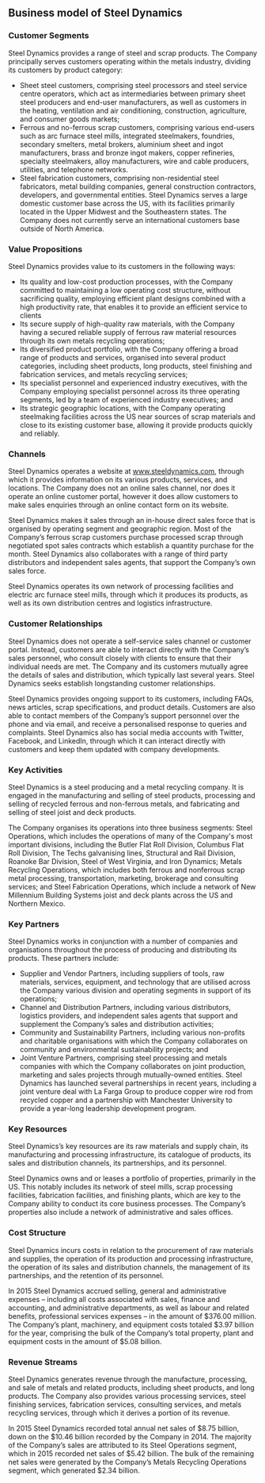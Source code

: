 Business model of Steel Dynamics
--------------------------------

 ### Customer Segments

 Steel Dynamics provides a range of steel and scrap products. The Company principally serves customers operating within the metals industry, dividing its customers by product category:

  * Sheet steel customers, comprising steel processors and steel service centre operators, which act as intermediaries between primary sheet steel producers and end-user manufacturers, as well as customers in the heating, ventilation and air conditioning, construction, agriculture, and consumer goods markets;
 * Ferrous and no-ferrous scrap customers, comprising various end-users such as arc furnace steel mills, integrated steelmakers, foundries, secondary smelters, metal brokers, aluminium sheet and ingot manufacturers, brass and bronze ingot makers, copper refineries, specialty steelmakers, alloy manufacturers, wire and cable producers, utilities, and telephone networks.
 * Steel fabrication customers, comprising non-residential steel fabricators, metal building companies, general construction contractors, developers, and governmental entities.
  Steel Dynamics serves a large domestic customer base across the US, with its facilities primarily located in the Upper Midwest and the Southeastern states. The Company does not currently serve an international customers base outside of North America.

 ### Value Propositions

 Steel Dynamics provides value to its customers in the following ways:

  * Its quality and low-cost production processes, with the Company committed to maintaining a low operating cost structure, without sacrificing quality, employing efficient plant designs combined with a high productivity rate, that enables it to provide an efficient service to clients
 * Its secure supply of high-quality raw materials, with the Company having a secured reliable supply of ferrous raw material resources through its own metals recycling operations;
 * Its diversified product portfolio, with the Company offering a broad range of products and services, organised into several product categories, including sheet products, long products, steel finishing and fabrication services, and metals recycling services;
 * Its specialist personnel and experienced industry executives, with the Company employing specialist personnel across its three operating segments, led by a team of experienced industry executives; and
 * Its strategic geographic locations, with the Company operating steelmaking facilities across the US near sources of scrap materials and close to its existing customer base, allowing it provide products quickly and reliably.
  ### Channels

 Steel Dynamics operates a website at www.steeldynamics.com, through which it provides information on its various products, services, and locations. The Company does not an online sales channel, nor does it operate an online customer portal, however it does allow customers to make sales enquiries through an online contact form on its website.

 Steel Dynamics makes it sales through an in-house direct sales force that is organised by operating segment and geographic region. Most of the Company’s ferrous scrap customers purchase processed scrap through negotiated spot sales contracts which establish a quantity purchase for the month. Steel Dynamics also collaborates with a range of third party distributors and independent sales agents, that support the Company’s own sales force.

 Steel Dynamics operates its own network of processing facilities and electric arc furnace steel mills, through which it produces its products, as well as its own distribution centres and logistics infrastructure.

 ### Customer Relationships

 Steel Dynamics does not operate a self-service sales channel or customer portal. Instead, customers are able to interact directly with the Company’s sales personnel, who consult closely with clients to ensure that their individual needs are met. The Company and its customers mutually agree the details of sales and distribution, which typically last several years. Steel Dynamics seeks establish longstanding customer relationships.

 Steel Dynamics provides ongoing support to its customers, including FAQs, news articles, scrap specifications, and product details. Customers are also able to contact members of the Company’s support personnel over the phone and via email, and receive a personalised response to queries and complaints. Steel Dynamics also has social media accounts with Twitter, Facebook, and LinkedIn, through which it can interact directly with customers and keep them updated with company developments.

 ### Key Activities

 Steel Dynamics is a steel producing and a metal recycling company. It is engaged in the manufacturing and selling of steel products, processing and selling of recycled ferrous and non-ferrous metals, and fabricating and selling of steel joist and deck products.

 The Company organises its operations into three business segments: Steel Operations, which includes the operations of many of the Company's most important divisions, including the Butler Flat Roll Division, Columbus Flat Roll Division, The Techs galvanising lines, Structural and Rail Division, Roanoke Bar Division, Steel of West Virginia, and Iron Dynamics; Metals Recycling Operations, which includes both ferrous and nonferrous scrap metal processing, transportation, marketing, brokerage and consulting services; and Steel Fabrication Operations, which include a network of New Millennium Building Systems joist and deck plants across the US and Northern Mexico.

 ### Key Partners

 Steel Dynamics works in conjunction with a number of companies and organisations throughout the process of producing and distributing its products. These partners include:

  * Supplier and Vendor Partners, including suppliers of tools, raw materials, services, equipment, and technology that are utilised across the Company various division and operating segments in support of its operations;
 * Channel and Distribution Partners, including various distributors, logistics providers, and independent sales agents that support and supplement the Company’s sales and distribution activities;
 * Community and Sustainability Partners, including various non-profits and charitable organisations with which the Company collaborates on community and environmental sustainability projects; and
 * Joint Venture Partners, comprising steel processing and metals companies with which the Company collaborates on joint production, marketing and sales projects through mutually-owned entities.
  Steel Dynamics has launched several partnerships in recent years, including a joint venture deal with La Farga Group to produce copper wire rod from recycled copper and a partnership with Manchester University to provide a year-long leadership development program.

 ### Key Resources

 Steel Dynamics’s key resources are its raw materials and supply chain, its manufacturing and processing infrastructure, its catalogue of products, its sales and distribution channels, its partnerships, and its personnel.

 Steel Dynamics owns and or leases a portfolio of properties, primarily in the US. This notably includes its network of steel mills, scrap processing facilities, fabrication facilities, and finishing plants, which are key to the Company ability to conduct its core business processes. The Company’s properties also include a network of administrative and sales offices.

 ### Cost Structure

 Steel Dynamics incurs costs in relation to the procurement of raw materials and supplies, the operation of its production and processing infrastructure, the operation of its sales and distribution channels, the management of its partnerships, and the retention of its personnel.

 In 2015 Steel Dynamics accrued selling, general and administrative expenses – including all costs associated with sales, finance and accounting, and administrative departments, as well as labour and related benefits, professional services expenses – in the amount of $376.00 million. The Company’s plant, machinery, and equipment costs totaled $3.97 billion for the year, comprising the bulk of the Company’s total property, plant and equipment costs in the amount of $5.08 billion.

 ### Revenue Streams

 Steel Dynamics generates revenue through the manufacture, processing, and sale of metals and related products, including sheet products, and long products. The Company also provides various processing services, steel finishing services, fabrication services, consulting services, and metals recycling services, through which it derives a portion of its revenue.

 In 2015 Steel Dynamics recorded total annual net sales of $8.75 billion, down on the $10.46 billion recorded by the Company in 2014. The majority of the Company’s sales are attributed to its Steel Operations segment, which in 2015 recorded net sales of $5.42 billion. The bulk of the remaining net sales were generated by the Company’s Metals Recycling Operations segment, which generated $2.34 billion.